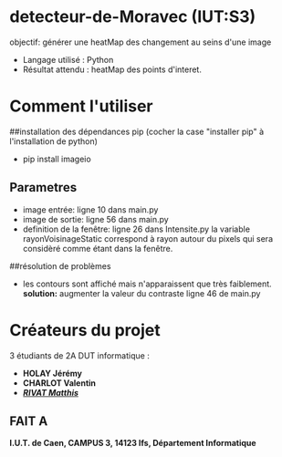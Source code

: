 # detecteur-de-Moravec (IUT:S3)
objectif: générer une heatMap des changement au seins d'une image

 - Langage utilisé : Python 
 - Résultat attendu : heatMap des points d'interet.
 
# Comment l'utiliser
##installation des dépendances pip (cocher la case "installer pip" à l'installation de python)
 - pip install imageio

## Parametres
 - image entrée: ligne 10 dans main.py
 - image de sortie: ligne 56 dans main.py
 - definition de la fenêtre: ligne 26 dans Intensite.py 
   la variable rayonVoisinageStatic correspond à rayon autour du pixels qui sera considèré comme étant dans la fenêtre.

##résolution de problèmes
 - les contours sont affiché mais n'apparaissent que très faiblement. <br>
    **solution:** augmenter la valeur du contraste ligne 46 de main.py
# Créateurs du projet
3 étudiants de 2A DUT informatique :
- **HOLAY Jérémy**
- **CHARLOT Valentin**
- [***RIVAT Matthis***](https://github.com/MattRvt)

## FAIT A  
**I.U.T. de Caen,
CAMPUS 3,
14123 Ifs,
Département Informatique**

